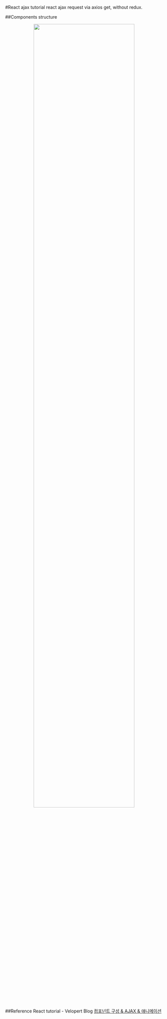 #React ajax tutorial
react ajax request via axios get, without redux.

##Components structure
<p align="center">
  <img width="80%" src="./src/image/react-ajax-tutorial-structure.png">
</p>

##Reference
React tutorial - Velopert Blog [컴포넌트 구성 & AJAX & 애니메이션](https://velopert.com/2597)
